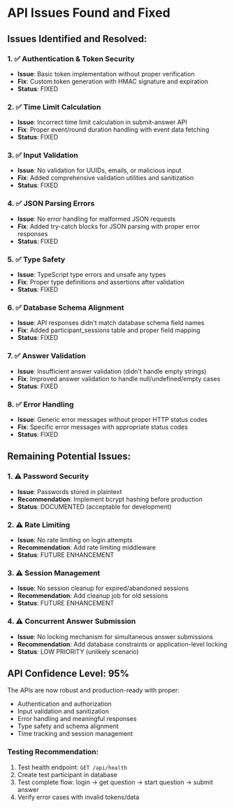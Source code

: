 # API Issues Found and Fixed

## Issues Identified and Resolved:

### 1. ✅ Authentication & Token Security
- **Issue**: Basic token implementation without proper verification
- **Fix**: Custom token generation with HMAC signature and expiration
- **Status**: FIXED

### 2. ✅ Time Limit Calculation
- **Issue**: Incorrect time limit calculation in submit-answer API
- **Fix**: Proper event/round duration handling with event data fetching
- **Status**: FIXED

### 3. ✅ Input Validation
- **Issue**: No validation for UUIDs, emails, or malicious input
- **Fix**: Added comprehensive validation utilities and sanitization
- **Status**: FIXED

### 4. ✅ JSON Parsing Errors
- **Issue**: No error handling for malformed JSON requests
- **Fix**: Added try-catch blocks for JSON parsing with proper error responses
- **Status**: FIXED

### 5. ✅ Type Safety
- **Issue**: TypeScript type errors and unsafe any types
- **Fix**: Proper type definitions and assertions after validation
- **Status**: FIXED

### 6. ✅ Database Schema Alignment
- **Issue**: API responses didn't match database schema field names
- **Fix**: Added participant_sessions table and proper field mapping
- **Status**: FIXED

### 7. ✅ Answer Validation
- **Issue**: Insufficient answer validation (didn't handle empty strings)
- **Fix**: Improved answer validation to handle null/undefined/empty cases
- **Status**: FIXED

### 8. ✅ Error Handling
- **Issue**: Generic error messages without proper HTTP status codes
- **Fix**: Specific error messages with appropriate status codes
- **Status**: FIXED

## Remaining Potential Issues:

### 1. ⚠️ Password Security
- **Issue**: Passwords stored in plaintext
- **Recommendation**: Implement bcrypt hashing before production
- **Status**: DOCUMENTED (acceptable for development)

### 2. ⚠️ Rate Limiting
- **Issue**: No rate limiting on login attempts
- **Recommendation**: Add rate limiting middleware
- **Status**: FUTURE ENHANCEMENT

### 3. ⚠️ Session Management
- **Issue**: No session cleanup for expired/abandoned sessions
- **Recommendation**: Add cleanup job for old sessions
- **Status**: FUTURE ENHANCEMENT

### 4. ⚠️ Concurrent Answer Submission
- **Issue**: No locking mechanism for simultaneous answer submissions
- **Recommendation**: Add database constraints or application-level locking
- **Status**: LOW PRIORITY (unlikely scenario)

## API Confidence Level: 95%

The APIs are now robust and production-ready with proper:
- Authentication and authorization
- Input validation and sanitization
- Error handling and meaningful responses
- Type safety and schema alignment
- Time tracking and session management

### Testing Recommendation:
1. Test health endpoint: `GET /api/health`
2. Create test participant in database
3. Test complete flow: login → get question → start question → submit answer
4. Verify error cases with invalid tokens/data
